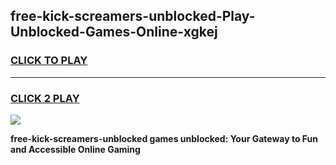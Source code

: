 
## free-kick-screamers-unblocked-Play-Unblocked-Games-Online-xgkej
<h3>
<a href="https://premium76.site?title=free-kick-screamers-unblocked&ref=25A">CLICK TO PLAY</a></h3>
<hr>

<h3>
<a href="https://premium76.site?title=free-kick-screamers-unblocked&ref=25A">CLICK 2 PLAY</a>
  
</h3>

<a href="https://premium76.site?title=free-kick-screamers-unblocked&ref=25A"><img src="https://clearcache.store/games.png"></a>


**free-kick-screamers-unblocked games unblocked: Your Gateway to Fun and Accessible Online Gaming**
